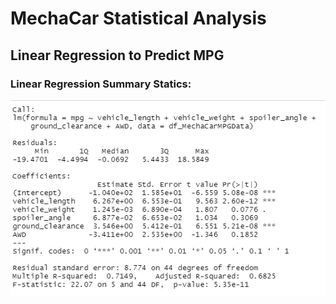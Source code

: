 # MechaCar Statistical Analysis

## Linear Regression to Predict MPG

### Linear Regression Summary Statics:

![Linear Regression Summary Statistics](https://github.com/noble190/MechaCar_Statistical_Analysis/blob/main/img/LinearRegressionSummary.png)
